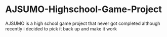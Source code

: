 # AJSUMO-Highschool-Game-Project
AJSUMO is a high school game project that never got completed although recently i decided to pick it back up and make it work